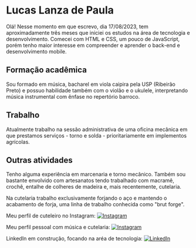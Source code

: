 
# Lucas Lanza de Paula

Olá! 
Nesse momento em que escrevo, dia 17/08/2023, tem aproximadamente três meses que iniciei os estudos na área de tecnologia e desenvolvimento.
Comecei com HTML e CSS, um pouco de JavaScript, porém tenho maior interesse em compreender e aprender o back-end e desenvolvimento mobile.

## Formação acadêmica
Sou formado em música, bacharel em viola caipira pela USP (Ribeirão Preto) e possuo habilidade também com o violão e o ukulele, interpretando música instrumental com ênfase no repertório barroco.

## Trabalho
Atualmente trabalho na sessão administrativa de uma oficina mecânica em que prestamos serviços - torno e solda - prioritariamente em implementos agrícolas.

## Outras atividades
Tenho alguma experiência em marcenaria e torno mecânico.
Também sou bastante envolvido com artesanatos tendo trabalhado com macramê, crochê, entalhe de colheres de madeira e, mais recentemente, cutelaria. 

Na cutelaria trabalho exclusivamente forjando o aço e mantendo o acabamento de forja, uma linha de trabalho conhecida como "brut forge".

Meu perfil de cuteleiro no Instagram: 
[![Instagram](https://img.shields.io/badge/Instagram-000?style=for-the-badge&logo=instagram)](https://www.instagram.com/l.lanza_facasartesanais/)

Meu perfil pessoal com música e cutelaria:
[![Instagram](https://img.shields.io/badge/Instagram-000?style=for-the-badge&logo=instagram)](https://www.instagram.com/lucaslanzadepaula/)

LinkedIn em construção, focando na aréa de tecnologia:
[![LinkedIn](https://img.shields.io/badge/LinkedIn-000?style=for-the-badge&logo=linkedin&logoColor=0E76A8)](https://www.linkedin.com/in/lucas-lanza-de-paula-392b8945/)